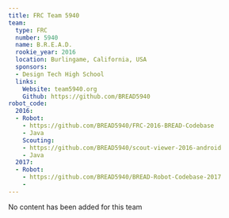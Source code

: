 ```yaml
---
title: FRC Team 5940
team:
  type: FRC
  number: 5940
  name: B.R.E.A.D.
  rookie_year: 2016
  location: Burlingame, California, USA
  sponsors:
  - Design Tech High School
  links:
    Website: team5940.org
    Github: https://github.com/BREAD5940
robot_code:
  2016:
  - Robot:
    - https://github.com/BREAD5940/FRC-2016-BREAD-Codebase
    - Java
    Scouting:
    - https://github.com/BREAD5940/scout-viewer-2016-android
    - Java
  2017:
  - Robot:
    - https://github.com/BREAD5940/BREAD-Robot-Codebase-2017
    -
---
```


No content has been added for this team
